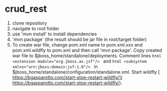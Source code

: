 # crud_rest
1. clone repository
2. navigate to root folder
3. use 'mvn install' to install dependencies
4. 'mvn package' (the result should be jar file in root/target folder)
5. To create war file, change pom.xml name to pom.xml.xxx and pom.xml.wildfly to pom.xml and then call 'mvn package'. Copy created war file to $jboss_home/standalone/deployments. Comment lines ```html <extension module="org.jboss.as.jsf"/> ``` and ```html <subsystem xmlns="urn:jboss:domain:jsf:1.0"/> ``` in $jboss_home/standalone/configuration/standalone.xml. Start wildfly [ https://bgasparotto.com/start-stop-restart-wildfly/]( https://bgasparotto.com/start-stop-restart-wildfly/).
